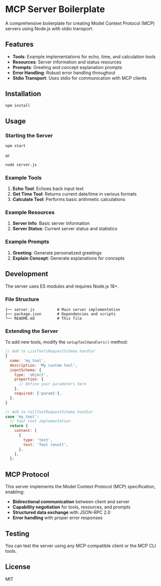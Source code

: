 # MCP Server Boilerplate

A comprehensive boilerplate for creating Model Context Protocol (MCP) servers using Node.js with stdio transport.

## Features

- **Tools**: Example implementations for echo, time, and calculation tools
- **Resources**: Server information and status resources
- **Prompts**: Greeting and concept explanation prompts
- **Error Handling**: Robust error handling throughout
- **Stdio Transport**: Uses stdio for communication with MCP clients

## Installation

```bash
npm install
```

## Usage

### Starting the Server

```bash
npm start
```

or

```bash
node server.js
```

### Example Tools

1. **Echo Tool**: Echoes back input text
2. **Get Time Tool**: Returns current date/time in various formats
3. **Calculate Tool**: Performs basic arithmetic calculations

### Example Resources

1. **Server Info**: Basic server information
2. **Server Status**: Current server status and statistics

### Example Prompts

1. **Greeting**: Generate personalized greetings
2. **Explain Concept**: Generate explanations for concepts

## Development

The server uses ES modules and requires Node.js 18+.

### File Structure

```
├── server.js          # Main server implementation
├── package.json       # Dependencies and scripts
└── README.md          # This file
```

### Extending the Server

To add new tools, modify the `setupToolHandlers()` method:

```javascript
// Add to ListToolsRequestSchema handler
{
  name: 'my_tool',
  description: 'My custom tool',
  inputSchema: {
    type: 'object',
    properties: {
      // Define your parameters here
    },
    required: ['param1'],
  },
}

// Add to CallToolRequestSchema handler
case 'my_tool':
  // Your tool implementation
  return {
    content: [
      {
        type: 'text',
        text: 'Tool result',
      },
    ],
  };
```

## MCP Protocol

This server implements the Model Context Protocol (MCP) specification, enabling:

- **Bidirectional communication** between client and server
- **Capability negotiation** for tools, resources, and prompts
- **Structured data exchange** with JSON-RPC 2.0
- **Error handling** with proper error responses

## Testing

You can test the server using any MCP-compatible client or the MCP CLI tools.

## License

MIT